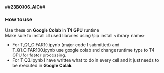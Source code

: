 ##**23B0306_AIC**##
### How to use ###
Use these on __Google Colab__ in __T4 GPU__ runtime<br>
Make sure to install all used libraries using  !pip install <library_name> <br> 
* For T_Q1_CIFAR10.ipynb (major code I submitted) and T_Q1_CIFAR100.ipynb use google colab and change runtime type to T4 GPU for faster processing.
* For T_Q3.ipynb I have written what to do in every cell and it just needs to be executed in __Google Colab__.
 
